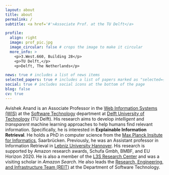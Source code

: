 ```yaml
---
layout: about
title: about
permalink: /
subtitle: <a href='#'>Associate Prof. at the TU Delft</a> 

profile:
  align: right
  image: prof_pic.jpg
  image_circular: false # crops the image to make it circular
  more_info: >
    <p>3.West.660, Building 28</p>
    <p>TU Delft,</p>
    <p>Delft, The Netherlands</p>

news: true # includes a list of news items
selected_papers: true # includes a list of papers marked as "selected={true}"
social: true # includes social icons at the bottom of the page
blog: false
cv: true
---
```


Avishek Anand is an Associate Professor in the [Web Information Systems (WIS)](https://www.wis.ewi.tudelft.nl/) at the [Software Technology](https://www.tudelft.nl/ewi/over-de-faculteit/afdelingen/software-technology) department at [Delft University of Technology](https://www.tudelft.nl/en/) (TU Delft). His research aims to develop *intelligent* and *transparent* machine learning approaches to help humans find relevant information. Specifically, he is interested in **Explainable Information Retrieval**. He holds a PhD in computer science from the [Max Planck Insitute for Informatics](https://www.mpi-inf.mpg.de/), Saarbrücken. Previously, he was an Assistant professor in Information Retrieval in [Lebniz University Hannover](https://www.uni-hannover.de/). His research is supported by Amazon research awards, Schufa Gmbh, BMBF, and EU Horizon 2020. He is also a member of the [L3S Research Center](https://www.l3s.de/) and was a visiting scholar in *Amazon Search*. He also leads the [Research, Engineering, and Infrastructure Team (REIT)](https://reit.tudelft.nl) at the Department of Software Technology.

